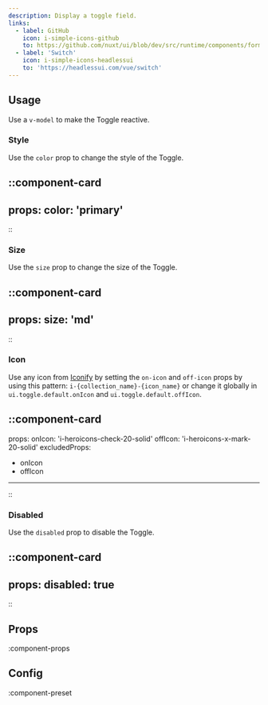 ```yaml
---
description: Display a toggle field.
links:
  - label: GitHub
    icon: i-simple-icons-github
    to: https://github.com/nuxt/ui/blob/dev/src/runtime/components/forms/Toggle.vue
  - label: 'Switch'
    icon: i-simple-icons-headlessui
    to: 'https://headlessui.com/vue/switch'
---
```


## Usage

Use a `v-model` to make the Toggle reactive.



### Style

Use the `color` prop to change the style of the Toggle.

::component-card
---
props:
  color: 'primary'
---
::

### Size

Use the `size` prop to change the size of the Toggle.

::component-card
---
props:
  size: 'md'
---
::

### Icon

Use any icon from [Iconify](https://icones.js.org) by setting the `on-icon` and `off-icon` props by using this pattern: `i-{collection_name}-{icon_name}` or change it globally in `ui.toggle.default.onIcon` and `ui.toggle.default.offIcon`.

::component-card
---
props:
  onIcon: 'i-heroicons-check-20-solid'
  offIcon: 'i-heroicons-x-mark-20-solid'
excludedProps:
  - onIcon
  - offIcon
---
::

### Disabled

Use the `disabled` prop to disable the Toggle.

::component-card
---
props:
  disabled: true
---
::


## Props

:component-props

## Config

:component-preset
